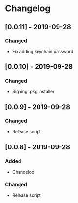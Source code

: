 # Changelog

## [0.0.11] - 2019-09-28

### Changed
- Fix adding keychain password

## [0.0.10] - 2019-09-28

### Changed
- Signing .pkg installer

## [0.0.9] - 2019-09-28

### Changed
- Release script

## [0.0.8] - 2019-09-28

### Added
- Changelog

### Changed
- Release script